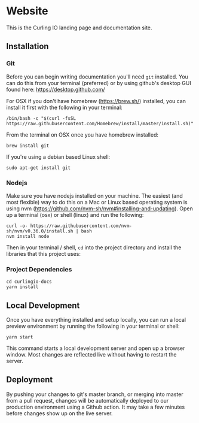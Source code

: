 # Website

This is the Curling IO landing page and documentation site.

## Installation


### Git

Before you can begin writing documentation you'll need `git` installed. You can do this from your terminal (preferred) or by using github's desktop GUI found here: https://desktop.github.com/

For OSX if you don't have homebrew (https://brew.sh/) installed, you can install it first with the following in your terminal:
```console
/bin/bash -c "$(curl -fsSL https://raw.githubusercontent.com/Homebrew/install/master/install.sh)"
```

From the terminal on OSX once you have homebrew installed:
```console
brew install git
```

If you're using a debian based Linux shell:
```console
sudo apt-get install git
```

### Nodejs

Make sure you have nodejs installed on your machine. The easiest (and most flexible) way to do this on a Mac or Linux based operating system is using nvm (https://github.com/nvm-sh/nvm#installing-and-updating).
Open up a terminal (osx) or shell (linux) and run the following:

```console
curl -o- https://raw.githubusercontent.com/nvm-sh/nvm/v0.36.0/install.sh | bash
nvm install node
```

Then in your terminal / shell, `cd` into the project directory and install the libraries that this project uses:


### Project Dependencies

```console
cd curlingio-docs
yarn install
```


## Local Development

Once you have everything installed and setup locally, you can run a local preview environment by running the following in your terminal or shell:
```console
yarn start
```

This command starts a local development server and open up a browser window. Most changes are reflected live without having to restart the server.


## Deployment

By pushing your changes to git's master branch, or merging into master from a pull request, changes will be automatically deployed to our production environment using a Github action.
It may take a few minutes before changes show up on the live server.
